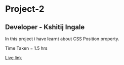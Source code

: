# Project-2

## Developer - Kshitij Ingale

 In this project i have learnt about CSS Position property.

 Time Taken = 1.5 hrs

 [Live link](https://kshitij-project-2.netlify.app/)
